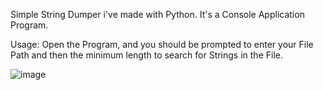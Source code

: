 Simple String Dumper i've made with Python. It's a Console Application Program.

Usage:
Open the Program, and you should be prompted to enter your File Path and then the minimum length to search for Strings in the File.


![image](https://github.com/user-attachments/assets/1edd18be-6e8a-4915-ab0c-3a459b3018a9)
